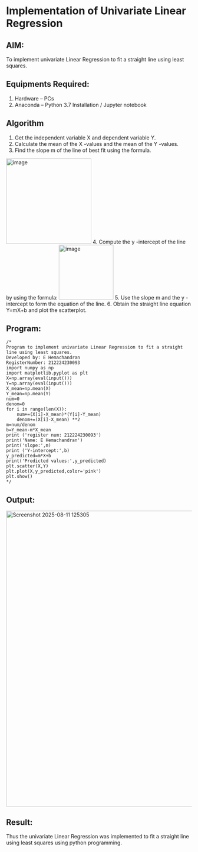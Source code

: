 # Implementation of Univariate Linear Regression
## AIM:
To implement univariate Linear Regression to fit a straight line using least squares.

## Equipments Required:
1. Hardware – PCs
2. Anaconda – Python 3.7 Installation / Jupyter notebook

## Algorithm
1. Get the independent variable X and dependent variable Y.
2. Calculate the mean of the X -values and the mean of the Y -values.
3. Find the slope m of the line of best fit using the formula. 
<img width="231" alt="image" src="https://user-images.githubusercontent.com/93026020/192078527-b3b5ee3e-992f-46c4-865b-3b7ce4ac54ad.png">
4. Compute the y -intercept of the line by using the formula:
<img width="148" alt="image" src="https://user-images.githubusercontent.com/93026020/192078545-79d70b90-7e9d-4b85-9f8b-9d7548a4c5a4.png">
5. Use the slope m and the y -intercept to form the equation of the line.
6. Obtain the straight line equation Y=mX+b and plot the scatterplot.

## Program:
```
/*
Program to implement univariate Linear Regression to fit a straight line using least squares.
Developed by: E Hemachandran
RegisterNumber: 212224230093
import numpy as np
import matplotlib.pyplot as plt
X=np.array(eval(input()))
Y=np.array(eval(input()))
X_mean=np.mean(X)
Y_mean=np.mean(Y)
num=0
denom=0
for i in range(len(X)):
    num+=(X[i]-X_mean)*(Y[i]-Y_mean)
    denom+=(X[i]-X_mean) **2
m=num/denom
b=Y_mean-m*X_mean
print ('register num: 212224230093')
print('Name: E Hemachandran')
print('slope:',m)
print ('Y-intercept:',b)
y_predicted=m*X+b
print('Predicted values:',y_predicted)
plt.scatter(X,Y)
plt.plot(X,y_predicted,color='pink')
plt.show()
*/
```

## Output:
<img width="1246" height="801" alt="Screenshot 2025-08-11 125305" src="https://github.com/user-attachments/assets/a5247885-e9d5-4a75-ad24-9138ef38d5b0" />



## Result:
Thus the univariate Linear Regression was implemented to fit a straight line using least squares using python programming.
